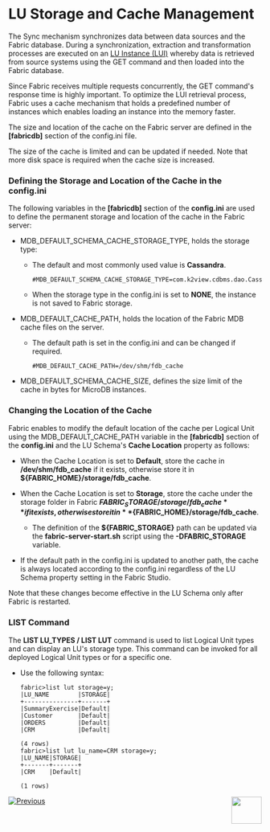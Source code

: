 # LU Storage and Cache Management

The Sync mechanism synchronizes data between data sources and the Fabric database. During a synchronization, extraction and transformation processes are executed on an [LU Instance (LUI)](/articles/01_fabric_overview/02_fabric_glossary.md#lui) whereby data is retrieved from source systems using the GET command and then loaded into the Fabric database.

Since Fabric receives multiple requests concurrently, the GET command's response time is highly important. To optimize the LUI retrieval process, Fabric uses a cache mechanism that holds a predefined number of instances which enables loading an instance into the memory faster.

The size and location of the cache on the Fabric server are defined in the **[fabricdb]** section of the config.ini file.

The size of the cache is limited and can be updated if needed. Note that more disk space is required when the cache size is increased.


### Defining the Storage and Location of the Cache in the config.ini

The following variables in the **[fabricdb]** section of the **config.ini** are used to define the permanent storage and location of the cache in the Fabric server:

- MDB_DEFAULT_SCHEMA_CACHE_STORAGE_TYPE, holds the storage type:
  
  - The default and most commonly used value is **Cassandra**. 
  
    ~~~
    #MDB_DEFAULT_SCHEMA_CACHE_STORAGE_TYPE=com.k2view.cdbms.dao.CassandraEntityStorage
    ~~~
  
  - When the storage type in the config.ini is set to **NONE**, the instance is not saved to Fabric storage.
  
- MDB_DEFAULT_CACHE_PATH, holds the location of the Fabric MDB cache files on the server.

  - The default path is set in the config.ini and can be changed if required.

    ~~~
    #MDB_DEFAULT_CACHE_PATH=/dev/shm/fdb_cache
    ~~~

- MDB_DEFAULT_SCHEMA_CACHE_SIZE, defines the size limit of the cache in bytes for MicroDB instances. 

### Changing the Location of the Cache 
Fabric enables to modify the default location of the cache per Logical Unit using the MDB_DEFAULT_CACHE_PATH variable in the **[fabricdb]** section of the **config.ini** and the LU Schema's **Cache Location** property as follows:

* When the Cache Location is set to **Default**, store the cache in **/dev/shm/fdb_cache** if it exists, otherwise store it in **${FABRIC_HOME}/storage/fdb_cache**. 

* When the Cache Location is set to **Storage**, store the cache under the storage folder in Fabric **${FABRIC_STORAGE}/storage/fdb_cache** if it exists, otherwise store it in **${FABRIC_HOME}/storage/fdb_cache**.
  * The definition of the **${FABRIC_STORAGE}** path can be updated via the **fabric-server-start.sh** script using the **-DFABRIC_STORAGE** variable.
* If the default path in the config.ini is updated to another path, the cache is always located according to the config.ini regardless of the LU Schema property setting in the Fabric Studio.

Note that these changes become effective in the LU Schema only after Fabric is restarted.

### LIST Command

The **LIST LU_TYPES / LIST LUT** command is used to list Logical Unit types and can display an LU's storage type. This command can be invoked for all deployed Logical Unit types or for a specific one.

* Use the following syntax:

  ~~~
  fabric>list lut storage=y;
  |LU_NAME        |STORAGE|
  +---------------+-------+
  |SummaryExercise|Default|
  |Customer       |Default|
  |ORDERS         |Default|
  |CRM            |Default|
  
  (4 rows)
  fabric>list lut lu_name=CRM storage=y;
  |LU_NAME|STORAGE|
  +-------+-------+
  |CRM    |Default|
  
  (1 rows)
  ~~~



[![Previous](/articles/images/Previous.png)](01_LU_storage_overview.md)[<img align="right" width="60" height="54" src="/articles/images/Next.png">](03_big_lu_storage.md) 




